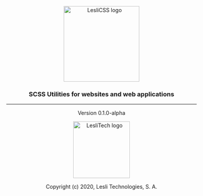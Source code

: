 <p align="center">
	<a href="#" target="_blank">
		<img alt="LesliCSS logo" width="200px" src="https://cdn.lesli.tech/leslidev/leslicss/brand/leslicss-imagotipo.svg" />
	</a>
</p>

<h3 align="center">SCSS Utilities for websites and web applications</h3>

<hr/>
<p align="center">
	Version 0.1.0-alpha
</p>
<p align="center">
	<a href="https://www.lesli.tech" target="_blank">
		<img alt="LesliTech logo" width="150" src="https://cdn.lesli.tech/leslitech/brand/leslitech-logo.svg" />
	</a>
</p>
<p align="center">
	Copyright (c) 2020, Lesli Technologies, S. A.
</p>
